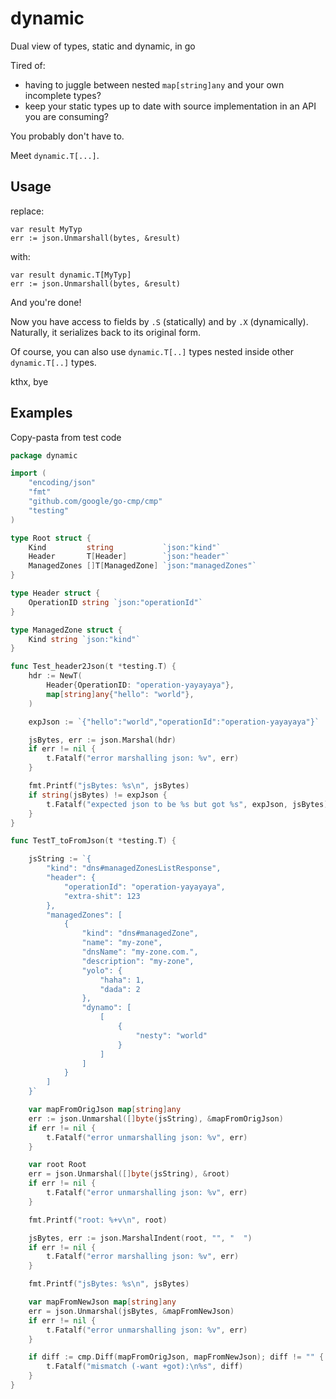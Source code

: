 # dynamic

Dual view of types, static and dynamic, in go

Tired of:

* having to juggle between nested `map[string]any` and your own incomplete types?
* keep your static types up to date with source implementation in an API you are consuming?

You probably don't have to.

Meet `dynamic.T[...]`.

## Usage

replace:

```
var result MyTyp
err := json.Unmarshall(bytes, &result)
```

with:

```
var result dynamic.T[MyTyp]
err := json.Unmarshall(bytes, &result)
```

And you're done!

Now you have access to fields by `.S` (statically) and by `.X` (dynamically).
Naturally, it serializes back to its original form.

Of course, you can also use `dynamic.T[..]` types nested inside other `dynamic.T[..]` types.

kthx, bye

## Examples

Copy-pasta from test code

```go
package dynamic

import (
	"encoding/json"
	"fmt"
	"github.com/google/go-cmp/cmp"
	"testing"
)

type Root struct {
	Kind         string           `json:"kind"`
	Header       T[Header]        `json:"header"`
	ManagedZones []T[ManagedZone] `json:"managedZones"`
}

type Header struct {
	OperationID string `json:"operationId"`
}

type ManagedZone struct {
	Kind string `json:"kind"`
}

func Test_header2Json(t *testing.T) {
	hdr := NewT(
		Header{OperationID: "operation-yayayaya"},
		map[string]any{"hello": "world"},
	)

	expJson := `{"hello":"world","operationId":"operation-yayayaya"}`

	jsBytes, err := json.Marshal(hdr)
	if err != nil {
		t.Fatalf("error marshalling json: %v", err)
	}

	fmt.Printf("jsBytes: %s\n", jsBytes)
	if string(jsBytes) != expJson {
		t.Fatalf("expected json to be %s but got %s", expJson, jsBytes)
	}
}

func TestT_toFromJson(t *testing.T) {

	jsString := `{
		"kind": "dns#managedZonesListResponse",
		"header": {
			"operationId": "operation-yayayaya",
			"extra-shit": 123
		},
		"managedZones": [
			{
				"kind": "dns#managedZone",
				"name": "my-zone",
				"dnsName": "my-zone.com.",	
				"description": "my-zone",
				"yolo": {
					"haha": 1,
					"dada": 2
				},
				"dynamo": [
					[
						{
							"nesty": "world"
						}
					]
				]
			}
		]
	}`

	var mapFromOrigJson map[string]any
	err := json.Unmarshal([]byte(jsString), &mapFromOrigJson)
	if err != nil {
		t.Fatalf("error unmarshalling json: %v", err)
	}

	var root Root
	err = json.Unmarshal([]byte(jsString), &root)
	if err != nil {
		t.Fatalf("error unmarshalling json: %v", err)
	}

	fmt.Printf("root: %+v\n", root)

	jsBytes, err := json.MarshalIndent(root, "", "  ")
	if err != nil {
		t.Fatalf("error marshalling json: %v", err)
	}

	fmt.Printf("jsBytes: %s\n", jsBytes)

	var mapFromNewJson map[string]any
	err = json.Unmarshal(jsBytes, &mapFromNewJson)
	if err != nil {
		t.Fatalf("error unmarshalling json: %v", err)
	}

	if diff := cmp.Diff(mapFromOrigJson, mapFromNewJson); diff != "" {
		t.Fatalf("mismatch (-want +got):\n%s", diff)
	}
}

```